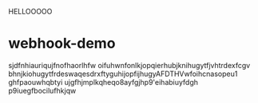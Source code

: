 HELLOOOOO
# webhook-demo
sjdfnhiauriqujfnofhaorlhfw oifuhwnfonlkjopqierhubjknihugytfjvhtrdexfcgv bhnjkiohugytfrdeswaqesdrxftyguhijopfijhugyAFDTHVwfoihcnasopeu1  ghfpaouwhqbtyi  ujgfhjmplkqheqo8ayfgjhp9'eihabiuyfdgh  p9iuegfbocilufhkjqw
